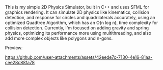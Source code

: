 This is my simple 2D Physics Simulator, built in C++ and uses SFML for graphics rendering. 
It can simulate 2D physics like kinematics, collision detection, and response for circles and quadrilaterals accurately,
using an optimized Quadtree Algorithm, which has an O(n log n), time complexity for collision detection. 
Currently, I'm focused on adding gravity and spring physics, optimizing its performance more using multithreading, and also 
add more complex objects like polygons and n-gons.

Preview:

https://github.com/user-attachments/assets/42eede7c-7130-4e16-81aa-cee28c88fa78




